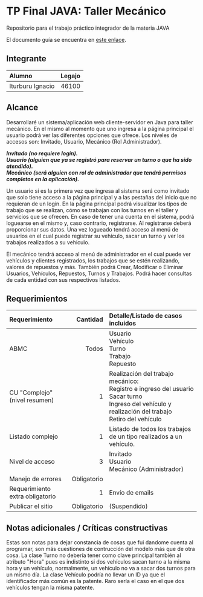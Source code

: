 # TP Final JAVA: Taller Mecánico
Repositorio para el trabajo práctico integrador de la materia JAVA

El documento guía se encuentra en [este enlace](https://docs.google.com/document/d/1kf2CVLIm25vhoZgEfjq2edecSHR7VnVC7qTf7a5FzxM/edit?usp=sharing "Documentacion").

## Integrante

|Alumno|Legajo
|:-|-:|
|Iturburu Ignacio|46100|



## Alcance
Desarrollaré un sistema/aplicación web cliente-servidor en Java para taller mecánico. En el mismo al momento que uno ingresa a la página principal el usuario podrá ver las diferentes opciones que ofrece. Los niveles de accesos son: Invitado, Usuario, Mecánico (Rol Administrador).


_<b>Invitado (no requiere login).<br>
Usuario (alguien que ya se registró para reservar un turno o que ha sido atendido).<br>
Mecánico (será alguien con rol de administrador que tendrá permisos completos en la aplicación).</b>_

Un usuario si es la primera vez que ingresa al sistema será como invitado que solo tiene acceso a la página principal y a las pestañas del inicio que no requieran de un login. En la página principal podrá visualizar los tipos de trabajo que se realizan, cómo se trabajan con los turnos en el taller y servicios que se ofrecen. En caso de tener una cuenta en el sistema, podrá loguearse en el mismo y, caso contrario, registrarse. Al registrarse deberá proporcionar sus datos. Una vez logueado tendrá acceso al menú de usuarios en el cual puede registrar su vehículo, sacar un turno y ver los trabajos realizados a su vehiculo.

El mecánico tendrá acceso al menú de administrador en el cual puede ver vehículos y clientes registrados, los trabajos que se estén realizando, valores de repuestos y más. También podrá Crear, Modificar o Eliminar Usuarios, Vehículos, Repuestos, Turnos y Trabajos. Podrá hacer consultas de cada entidad con sus respectivos listados.



## Requerimientos

|Requerimiento|Cantidad|Detalle/Listado de casos incluidos|
|:-|-:|:-|
|ABMC|Todos|Usuario<br>Vehículo<br>Turno<br>Trabajo<br>Repuesto
|CU "Complejo"(nivel resumen)|1|Realización del trabajo mecánico:<br>Registro e ingreso del usuario<br>Sacar turno<br>Ingreso del vehículo y realización del trabajo<br>Retiro del vehículo
|Listado complejo|1| Listado de todos los trabajos de un tipo realizados a un vehículo.
|Nivel de acceso|3| Invitado<br>Usuario<br>Mecánico (Administrador)
|Manejo de errores|Obligatorio|||
|Requerimiento extra obligatorio|1|Envío de emails|
|Publicar el sitio|Obligatorio|(Suspendido)||



## Notas adicionales / Críticas constructivas
Estas son notas para dejar constancia de cosas que fui dandome cuenta al programar, son más cuestiones de contrucción del modelo más que de otra cosa.
La clase Turno no debería tener como clave principal también al atributo "Hora" pues es indistinto si dos vehículos sacan turno a la misma hora y un vehículo, normalmente, un vehículo no va a sacar dos turnos para un mismo día.
La clase Vehículo podría no llevar un ID ya que el identificador más común es la patente. Raro sería el caso en el que dos vehículos tengan la misma patente.

